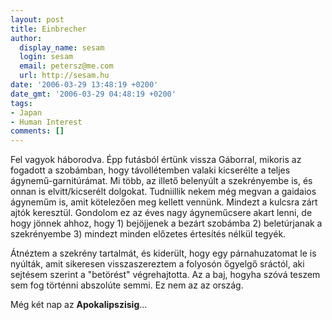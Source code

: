```yaml
---
layout: post
title: Einbrecher
author:
  display_name: sesam
  login: sesam
  email: petersz@me.com
  url: http://sesam.hu
date: '2006-03-29 13:48:19 +0200'
date_gmt: '2006-03-29 04:48:19 +0200'
tags:
- Japan
- Human Interest
comments: []
---
```


Fel vagyok háborodva. Épp futásból értünk vissza Gáborral, mikoris az fogadott a szobámban, hogy távollétemben valaki kicserélte a teljes ágynemű-garnitúrámat. Mi több, az illető belenyúlt a szekrényembe is, és onnan is elvitt/kicserélt dolgokat. Tudniillik nekem még megvan a gaidaios ágyneműm is, amit kötelezően meg kellett vennünk. Mindezt a kulcsra zárt ajtók keresztül. Gondolom ez az éves nagy ágyneműcsere akart lenni, de hogy jönnek ahhoz, hogy 1) bejöjjenek a bezárt szobámba 2) beletúrjanak a szekrényembe 3) mindezt minden előzetes értesítés nélkül tegyék.

Átnéztem a szekrény tartalmát, és kiderült, hogy egy párnahuzatomat le is nyúlták, amit sikeresen visszaszereztem a folyosón őgyelgő sráctól, aki sejtésem szerint a "betörést" végrehajtotta. Az a baj, hogyha szóvá teszem sem fog történni abszolúte semmi. Ez nem az az ország.

Még két nap az **Apokalipszisig**...
